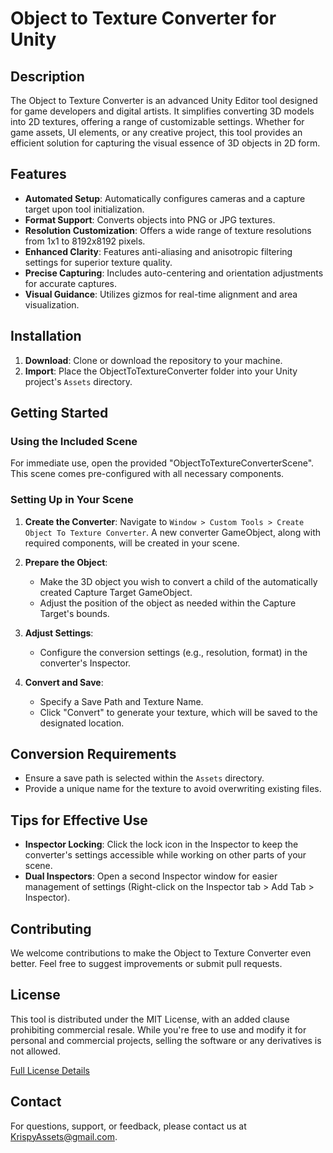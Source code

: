 # Object to Texture Converter for Unity

## Description

The Object to Texture Converter is an advanced Unity Editor tool designed for game developers and digital artists. It simplifies converting 3D models into 2D textures, offering a range of customizable settings. Whether for game assets, UI elements, or any creative project, this tool provides an efficient solution for capturing the visual essence of 3D objects in 2D form.

## Features

- **Automated Setup**: Automatically configures cameras and a capture target upon tool initialization.
- **Format Support**: Converts objects into PNG or JPG textures.
- **Resolution Customization**: Offers a wide range of texture resolutions from 1x1 to 8192x8192 pixels.
- **Enhanced Clarity**: Features anti-aliasing and anisotropic filtering settings for superior texture quality.
- **Precise Capturing**: Includes auto-centering and orientation adjustments for accurate captures.
- **Visual Guidance**: Utilizes gizmos for real-time alignment and area visualization.

## Installation

1. **Download**: Clone or download the repository to your machine.
2. **Import**: Place the ObjectToTextureConverter folder into your Unity project's `Assets` directory.

## Getting Started

### Using the Included Scene

For immediate use, open the provided "ObjectToTextureConverterScene". This scene comes pre-configured with all necessary components.

### Setting Up in Your Scene

1. **Create the Converter**: Navigate to `Window > Custom Tools > Create Object To Texture Converter`. A new converter GameObject, along with required components, will be created in your scene.

2. **Prepare the Object**:
   - Make the 3D object you wish to convert a child of the automatically created Capture Target GameObject.
   - Adjust the position of the object as needed within the Capture Target's bounds.

3. **Adjust Settings**:
   - Configure the conversion settings (e.g., resolution, format) in the converter's Inspector.

4. **Convert and Save**:
   - Specify a Save Path and Texture Name.
   - Click "Convert" to generate your texture, which will be saved to the designated location.

## Conversion Requirements

- Ensure a save path is selected within the `Assets` directory.
- Provide a unique name for the texture to avoid overwriting existing files.

## Tips for Effective Use

- **Inspector Locking**: Click the lock icon in the Inspector to keep the converter's settings accessible while working on other parts of your scene.
- **Dual Inspectors**: Open a second Inspector window for easier management of settings (Right-click on the Inspector tab > Add Tab > Inspector).

## Contributing

We welcome contributions to make the Object to Texture Converter even better. Feel free to suggest improvements or submit pull requests.

## License

This tool is distributed under the MIT License, with an added clause prohibiting commercial resale. While you're free to use and modify it for personal and commercial projects, selling the software or any derivatives is not allowed.

[Full License Details](LICENSE.md)

## Contact

For questions, support, or feedback, please contact us at KrispyAssets@gmail.com.
